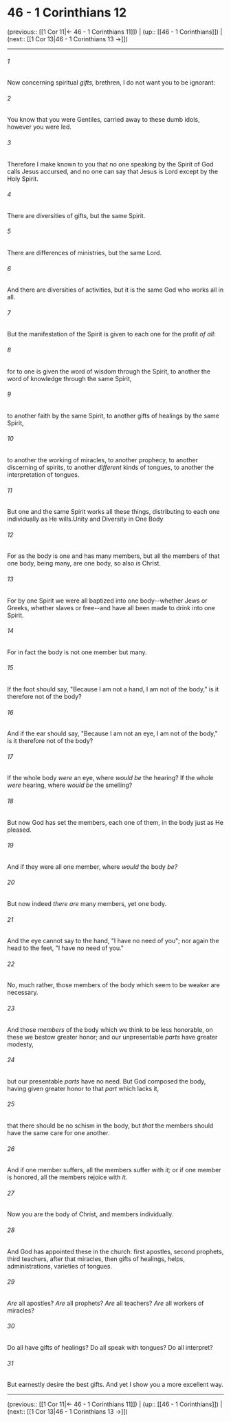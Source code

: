 # 46 - 1 Corinthians 12

(previous:: [[1 Cor 11|← 46 - 1 Corinthians 11]]) | (up:: [[46 - 1 Corinthians]]) | (next:: [[1 Cor 13|46 - 1 Corinthians 13 →]])

***


###### 1 
Now concerning spiritual _gifts,_ brethren, I do not want you to be ignorant: 

###### 2 
You know that you were Gentiles, carried away to these dumb idols, however you were led. 

###### 3 
Therefore I make known to you that no one speaking by the Spirit of God calls Jesus accursed, and no one can say that Jesus is Lord except by the Holy Spirit. 

###### 4 
There are diversities of gifts, but the same Spirit. 

###### 5 
There are differences of ministries, but the same Lord. 

###### 6 
And there are diversities of activities, but it is the same God who works all in all. 

###### 7 
But the manifestation of the Spirit is given to each one for the profit _of all:_ 

###### 8 
for to one is given the word of wisdom through the Spirit, to another the word of knowledge through the same Spirit, 

###### 9 
to another faith by the same Spirit, to another gifts of healings by the same Spirit, 

###### 10 
to another the working of miracles, to another prophecy, to another discerning of spirits, to another _different_ kinds of tongues, to another the interpretation of tongues. 

###### 11 
But one and the same Spirit works all these things, distributing to each one individually as He wills.Unity and Diversity in One Body 

###### 12 
For as the body is one and has many members, but all the members of that one body, being many, are one body, so also _is_ Christ. 

###### 13 
For by one Spirit we were all baptized into one body--whether Jews or Greeks, whether slaves or free--and have all been made to drink into one Spirit. 

###### 14 
For in fact the body is not one member but many. 

###### 15 
If the foot should say, "Because I am not a hand, I am not of the body," is it therefore not of the body? 

###### 16 
And if the ear should say, "Because I am not an eye, I am not of the body," is it therefore not of the body? 

###### 17 
If the whole body _were_ an eye, where _would be_ the hearing? If the whole _were_ hearing, where _would be_ the smelling? 

###### 18 
But now God has set the members, each one of them, in the body just as He pleased. 

###### 19 
And if they were all one member, where _would_ the body _be?_ 

###### 20 
But now indeed _there are_ many members, yet one body. 

###### 21 
And the eye cannot say to the hand, "I have no need of you"; nor again the head to the feet, "I have no need of you." 

###### 22 
No, much rather, those members of the body which seem to be weaker are necessary. 

###### 23 
And those _members_ of the body which we think to be less honorable, on these we bestow greater honor; and our unpresentable _parts_ have greater modesty, 

###### 24 
but our presentable _parts_ have no need. But God composed the body, having given greater honor to that _part_ which lacks it, 

###### 25 
that there should be no schism in the body, but _that_ the members should have the same care for one another. 

###### 26 
And if one member suffers, all the members suffer with _it;_ or if one member is honored, all the members rejoice with _it._ 

###### 27 
Now you are the body of Christ, and members individually. 

###### 28 
And God has appointed these in the church: first apostles, second prophets, third teachers, after that miracles, then gifts of healings, helps, administrations, varieties of tongues. 

###### 29 
_Are_ all apostles? _Are_ all prophets? _Are_ all teachers? _Are_ all workers of miracles? 

###### 30 
Do all have gifts of healings? Do all speak with tongues? Do all interpret? 

###### 31 
But earnestly desire the best gifts. And yet I show you a more excellent way.

***

(previous:: [[1 Cor 11|← 46 - 1 Corinthians 11]]) | (up:: [[46 - 1 Corinthians]]) | (next:: [[1 Cor 13|46 - 1 Corinthians 13 →]])
